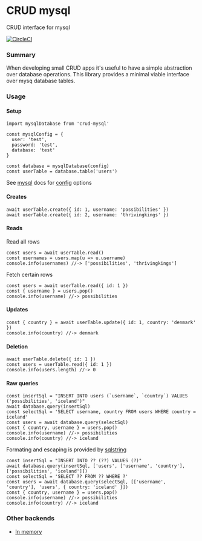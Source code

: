 # CRUD mysql

CRUD interface for mysql

[![CircleCI](https://circleci.com/gh/possibilities/crud-mysql.svg?style=svg)](https://circleci.com/gh/possibilities/crud-mysql)

### Summary

When developing small CRUD apps it's useful to have a simple abstraction over database operations. This library provides a minimal viable interface over mysq database tables.

### Usage

#### Setup

```
import mysqlDatabase from 'crud-mysql'

const mysqlConfig = {
  user: 'test',
  password: 'test',
  database: 'test'
}

const database = mysqlDatabase(config)
const userTable = database.table('users')
```

See [mysql](https://github.com/mysqljs/mysql) docs for [config](https://github.com/mysqljs/mysql#connection-options) options

#### Creates

```
await userTable.create({ id: 1, username: 'possibilities' })
await userTable.create({ id: 2, username: 'thrivingkings' })
```

#### Reads

Read all rows

```
const users = await userTable.read()
const usernames = users.map(u => u.username)
console.info(usernames) //-> ['possibilities', 'thrivingkings']
```

Fetch certain rows

```
const users = await userTable.read({ id: 1 })
const { username } = users.pop()
console.info(username) //-> possibilities
```

#### Updates

```
const { country } = await userTable.update({ id: 1, country: 'denmark' })
console.info(country) //-> denmark
```

#### Deletion

```
await userTable.delete({ id: 1 })
const users = userTable.read({ id: 1 })
console.info(users.length) //-> 0
```

#### Raw queries

```
const insertSql = "INSERT INTO users (`username`, `country`) VALUES ('possibilities', 'iceland')"
await database.query(insertSql)
const selectSql = 'SELECT username, country FROM users WHERE country = iceland'
const users = await database.query(selectSql)
const { country, username } = users.pop()
console.info(username) //-> possibilities
console.info(country) //-> iceland
```

Formating and escaping is provided by [sqlstring](https://github.com/mysqljs/sqlstring)

```
const insertSql = "INSERT INTO ?? (??) VALUES (?)"
await database.query(insertSql, ['users', ['username', 'country'], ['possibilities', 'iceland']])
const selectSql = 'SELECT ?? FROM ?? WHERE ?'
const users = await database.query(selectSql, [['username', 'country'], 'users', { country: 'iceland' }])
const { country, username } = users.pop()
console.info(username) //-> possibilities
console.info(country) //-> iceland
```

### Other backends

* [In memory](https://github.com/possibilities/crud-in-memory)
